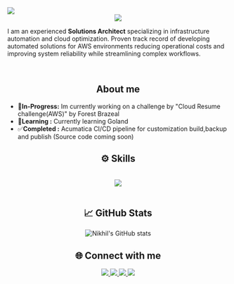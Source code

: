<img src="https://visitor-badge.laobi.icu/badge?page_id=N1kh1lS1ngh25.N1kh1lS1ngh25" />

<div align="center">
    <img src="https://readme-typing-svg.herokuapp.com/?font=Righteous&size=35&center=true&vCenter=true&width=500&height=70&duration=2500&lines=Hi+👋+I'm+Nikhil;" />
</div>

<p>I am an experienced <b>Solutions Architect</b> specializing in infrastructure automation and cloud optimization. Proven track record of developing automated solutions for AWS environments reducing operational costs and improving system reliability while streamlining complex workflows.</p>
<br/>
<h2 align="center">About me</h2>
  
* 🔭**In-Progress:** Im currently working on a challenge by "Cloud Resume challenge(AWS)" by Forest Brazeal
* 🌱**Learning :** Currently learning Goland 
* ✅**Completed :** Acumatica CI/CD pipeline for customization build,backup and publish
                 (Source code coming soon)
</div>
<h2 align="center">⚙️ Skills</h2>

<br/>
<div align="center">
    <img src="https://skillicons.dev/icons?i=aws,terraform,python,golang,bash,powershell,html,css,mysql,linux,jenkins,githubactions,docker,git,bitbucket,grafana&perline=08"/><br>
</div>
<br/>

<div align="center">
<h2 align="center">📈 GitHub Stats</h2>

![Nikhil's GitHub stats](https://github-readme-stats.vercel.app/api?username=0NikhilSingh5&show_icons=true&theme=radical)

</div>



<h2 align="center"> 🌐 Connect with me</h2>

<div align="center" > 
  <a  href="mailto:0nikhilsingh5@gmail.com">
    <img src="https://img.shields.io/badge/Gmail-333333?style=for-the-badge&logo=gmail&logoColor=red" />
  </a>
  <a href="https://www.linkedin.com/in/nikhilsingh08/" target="_blank">
    <img src="https://img.shields.io/badge/LinkedIn-0077B5?style=for-the-badge&logo=linkedin&logoColor=white" target="_blank" />
  </a>
  <a href="https://www.instagram.com/itsyournickk?utm_source=qr" target="_blank">
     <img src="https://img.shields.io/badge/instagram-red?style=for-the-badge&logo=instagram&logoColor=white" target="_blank" />
     <a href="https://x.com/itsyournickkk" target="_blank">
     <img src="https://img.shields.io/badge/X-black?style=for-the-badge&logo=&logoColor=white" target="_blank" />
  </a>
</div>
